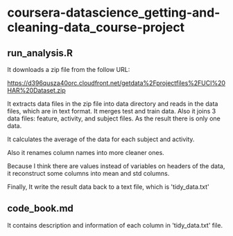 # coursera-datascience_getting-and-cleaning-data_course-project

## run_analysis.R

It downloads a zip file from the follow URL:

https://d396qusza40orc.cloudfront.net/getdata%2Fprojectfiles%2FUCI%20HAR%20Dataset.zip

It extracts data files in the zip file into data directory and reads in the data files, which are in text format. It merges test and train data. Also it joins 3 data files: feature, activity, and subject files. As the result there is only one data.

It calculates the average of the data for each subject and activity.

Also it renames column names into more cleaner ones.

Because I think there are values instead of variables on headers of the data, it reconstruct some columns into mean and std columns.

Finally, It write the result data back to a text file, which is 'tidy_data.txt'

## code_book.md

It contains description and information of each column in 'tidy_data.txt' file.
